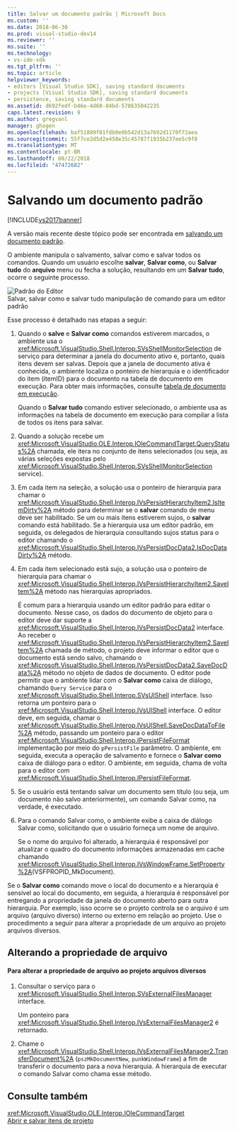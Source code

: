 ```yaml
---
title: Salvar um documento padrão | Microsoft Docs
ms.custom: ''
ms.date: 2018-06-30
ms.prod: visual-studio-dev14
ms.reviewer: ''
ms.suite: ''
ms.technology:
- vs-ide-sdk
ms.tgt_pltfrm: ''
ms.topic: article
helpviewer_keywords:
- editors [Visual Studio SDK], saving standard documents
- projects [Visual Studio SDK], saving standard documents
- persistence, saving standard documents
ms.assetid: d692fedf-b46e-4d60-84bd-578635042235
caps.latest.revision: 9
ms.author: gregvanl
manager: ghogen
ms.openlocfilehash: baf51889f81fdb0e0b542d13a7692d1170f72aea
ms.sourcegitcommit: 55f7ce2d5d2e458e35c45787f1935b237ee5c9f8
ms.translationtype: MT
ms.contentlocale: pt-BR
ms.lasthandoff: 08/22/2018
ms.locfileid: "47472682"
---
```

# <a name="saving-a-standard-document"></a>Salvando um documento padrão
[!INCLUDE[vs2017banner](../../includes/vs2017banner.md)]

A versão mais recente deste tópico pode ser encontrada em [salvando um documento padrão](https://docs.microsoft.com/visualstudio/extensibility/internals/saving-a-standard-document).  
  
O ambiente manipula o salvamento, salvar como e salvar todos os comandos. Quando um usuário escolhe **salvar**, **Salvar como**, ou **Salvar tudo** do **arquivo** menu ou fecha a solução, resultando em um  **Salvar tudo**, ocorre o seguinte processo.  
  
 ![Padrão do Editor](../../extensibility/internals/media/public.gif "pública")  
Salvar, salvar como e salvar tudo manipulação de comando para um editor padrão  
  
 Esse processo é detalhado nas etapas a seguir:  
  
1.  Quando o **salve** e **Salvar como** comandos estiverem marcados, o ambiente usa o <xref:Microsoft.VisualStudio.Shell.Interop.SVsShellMonitorSelection> de serviço para determinar a janela do documento ativo e, portanto, quais itens devem ser salvas. Depois que a janela de documento ativa é conhecida, o ambiente localiza o ponteiro de hierarquia e o identificador do item (itemID) para o documento na tabela de documento em execução. Para obter mais informações, consulte [tabela de documento em execução](../../extensibility/internals/running-document-table.md).  
  
     Quando o **Salvar tudo** comando estiver selecionado, o ambiente usa as informações na tabela de documento em execução para compilar a lista de todos os itens para salvar.  
  
2.  Quando a solução recebe um <xref:Microsoft.VisualStudio.OLE.Interop.IOleCommandTarget.QueryStatus%2A> chamada, ele itera no conjunto de itens selecionados (ou seja, as várias seleções expostas pelo <xref:Microsoft.VisualStudio.Shell.Interop.SVsShellMonitorSelection> service).  
  
3.  Em cada item na seleção, a solução usa o ponteiro de hierarquia para chamar o <xref:Microsoft.VisualStudio.Shell.Interop.IVsPersistHierarchyItem2.IsItemDirty%2A> método para determinar se o **salvar** comando de menu deve ser habilitado. Se um ou mais itens estiverem sujos, o **salvar** comando está habilitado. Se a hierarquia usa um editor padrão, em seguida, os delegados de hierarquia consultando sujos status para o editor chamando o <xref:Microsoft.VisualStudio.Shell.Interop.IVsPersistDocData2.IsDocDataDirty%2A> método.  
  
4.  Em cada item selecionado está sujo, a solução usa o ponteiro de hierarquia para chamar o <xref:Microsoft.VisualStudio.Shell.Interop.IVsPersistHierarchyItem2.SaveItem%2A> método nas hierarquias apropriados.  
  
     É comum para a hierarquia usando um editor padrão para editar o documento. Nesse caso, os dados do documento de objeto para o editor deve dar suporte a <xref:Microsoft.VisualStudio.Shell.Interop.IVsPersistDocData2> interface. Ao receber o <xref:Microsoft.VisualStudio.Shell.Interop.IVsPersistHierarchyItem2.SaveItem%2A> chamada de método, o projeto deve informar o editor que o documento está sendo salvo, chamando o <xref:Microsoft.VisualStudio.Shell.Interop.IVsPersistDocData2.SaveDocData%2A> método no objeto de dados de documento. O editor pode permitir que o ambiente lidar com o **Salvar como** caixa de diálogo, chamando `Query Service` para o <xref:Microsoft.VisualStudio.Shell.Interop.SVsUIShell> interface. Isso retorna um ponteiro para o <xref:Microsoft.VisualStudio.Shell.Interop.IVsUIShell> interface. O editor deve, em seguida, chamar o <xref:Microsoft.VisualStudio.Shell.Interop.IVsUIShell.SaveDocDataToFile%2A> método, passando um ponteiro para o editor <xref:Microsoft.VisualStudio.Shell.Interop.IPersistFileFormat> implementação por meio do `pPersistFile` parâmetro. O ambiente, em seguida, executa a operação de salvamento e fornece o **Salvar como** caixa de diálogo para o editor. O ambiente, em seguida, chama de volta para o editor com <xref:Microsoft.VisualStudio.Shell.Interop.IPersistFileFormat>.  
  
5.  Se o usuário está tentando salvar um documento sem título (ou seja, um documento não salvo anteriormente), um comando Salvar como, na verdade, é executado.  
  
6.  Para o comando Salvar como, o ambiente exibe a caixa de diálogo Salvar como, solicitando que o usuário forneça um nome de arquivo.  
  
     Se o nome do arquivo foi alterado, a hierarquia é responsável por atualizar o quadro do documento informações armazenadas em cache chamando <xref:Microsoft.VisualStudio.Shell.Interop.IVsWindowFrame.SetProperty%2A>(VSFPROPID_MkDocument).  
  
 Se o **Salvar como** comando move o local do documento e a hierarquia é sensível ao local do documento, em seguida, a hierarquia é responsável por entregando a propriedade da janela do documento aberto para outra hierarquia. Por exemplo, isso ocorre se o projeto controla se o arquivo é um arquivo (arquivo diverso) interno ou externo em relação ao projeto. Use o procedimento a seguir para alterar a propriedade de um arquivo ao projeto arquivos diversos.  
  
## <a name="changing-file-ownership"></a>Alterando a propriedade de arquivo  
  
#### <a name="to-change-file-ownership-to-the-miscellaneous-files-project"></a>Para alterar a propriedade de arquivo ao projeto arquivos diversos  
  
1.  Consultar o serviço para o <xref:Microsoft.VisualStudio.Shell.Interop.SVsExternalFilesManager> interface.  
  
     Um ponteiro para <xref:Microsoft.VisualStudio.Shell.Interop.IVsExternalFilesManager2> é retornado.  
  
2.  Chame o <xref:Microsoft.VisualStudio.Shell.Interop.IVsExternalFilesManager2.TransferDocument%2A> (`pszMkDocumentNew`, `punkWindowFrame`) a fim de transferir o documento para a nova hierarquia. A hierarquia de executar o comando Salvar como chama esse método.  
  
## <a name="see-also"></a>Consulte também  
 <xref:Microsoft.VisualStudio.OLE.Interop.IOleCommandTarget>   
 [Abrir e salvar itens de projeto](../../extensibility/internals/opening-and-saving-project-items.md)

